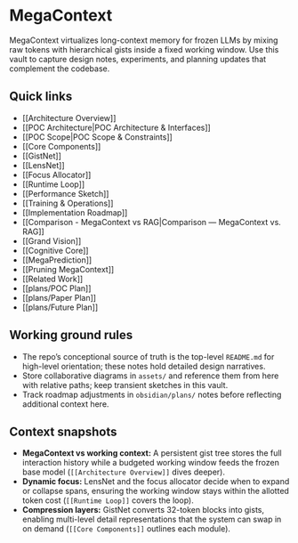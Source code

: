 # MegaContext

MegaContext virtualizes long-context memory for frozen LLMs by mixing raw tokens with hierarchical gists inside a fixed working window. Use this vault to capture design notes, experiments, and planning updates that complement the codebase.

## Quick links
- [[Architecture Overview]]
- [[POC Architecture|POC Architecture & Interfaces]]
- [[POC Scope|POC Scope & Constraints]]
- [[Core Components]]
- [[GistNet]]
- [[LensNet]]
- [[Focus Allocator]]
- [[Runtime Loop]]
- [[Performance Sketch]]
- [[Training & Operations]]
- [[Implementation Roadmap]]
- [[Comparison - MegaContext vs RAG|Comparison — MegaContext vs. RAG]]
- [[Grand Vision]]
- [[Cognitive Core]]
- [[MegaPrediction]]
- [[Pruning MegaContext]]
- [[Related Work]]
- [[plans/POC Plan]]
- [[plans/Paper Plan]]
- [[plans/Future Plan]]

## Working ground rules
- The repo’s conceptional source of truth is the top-level `README.md` for high-level orientation; these notes hold detailed design narratives.
- Store collaborative diagrams in `assets/` and reference them from here with relative paths; keep transient sketches in this vault.
- Track roadmap adjustments in `obsidian/plans/` notes before reflecting additional context here.

## Context snapshots
- **MegaContext vs working context:** A persistent gist tree stores the full interaction history while a budgeted working window feeds the frozen base model (`[[Architecture Overview]]` dives deeper).
- **Dynamic focus:** LensNet and the focus allocator decide when to expand or collapse spans, ensuring the working window stays within the allotted token cost (`[[Runtime Loop]]` covers the loop).
- **Compression layers:** GistNet converts 32-token blocks into gists, enabling multi-level detail representations that the system can swap in on demand (`[[Core Components]]` outlines each module).
